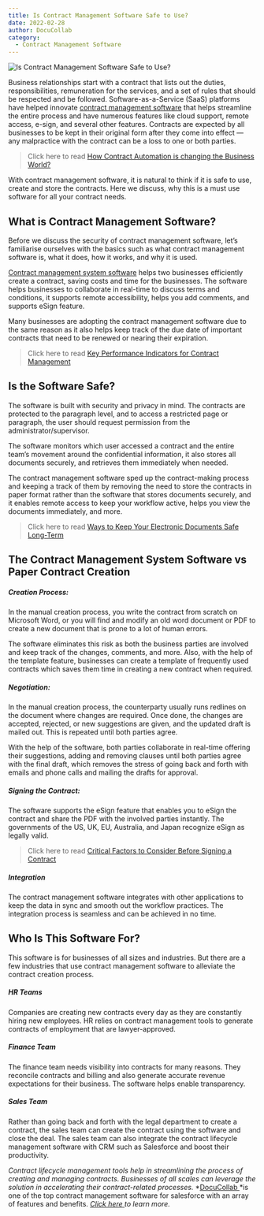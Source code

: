 ```yaml
---
title: Is Contract Management Software Safe to Use?
date: 2022-02-28
author: DocuCollab
category:
  - Contract Management Software
---
```


![Is Contract Management Software Safe to Use?](/img/blog/safe-to-use-850x429.jpg)

Business relationships start with a contract that lists out the duties, responsibilities, remuneration for the services, and a set of rules that should be respected and be followed. Software-as-a-Service (SaaS) platforms have helped innovate [contract management software](https://docucollab.com/contract-management-software/) that helps streamline the entire process and have numerous features like cloud support, remote access, e-sign, and several other features. Contracts are expected by all businesses to be kept in their original form after they come into effect — any malpractice with the contract can be a loss to one or both parties.

> Click here to read [How Contract Automation is changing the Business World?](https://docucollab.com/how-contract-automation-is-changing-the-business-world/)



With contract management software, it is natural to think if it is safe to use, create and store the contracts. Here we  discuss, why this is a must use software for all your contract needs.

## What is Contract Management Software?

Before we discuss the security of contract management software, let’s familiarise ourselves with the basics such as what contract management software is, what it does, how it works, and why it is used.

[Contract management system software](https://docucollab.com/contract-management-software/) helps two businesses efficiently create a contract, saving costs and time for the businesses. The software helps businesses to collaborate in real-time to discuss terms and conditions, it supports remote accessibility, helps you add comments, and supports eSign feature.

Many businesses are adopting the contract management software due to the same reason as it also helps keep track of the due date of important contracts that need to be renewed or nearing their expiration.

> Click here to read [Key Performance Indicators for Contract Management](https://docucollab.com/key-performance-indicators-for-the-effective-management-of-contracts/)



## Is the Software Safe?

The software is built with security and privacy in mind. The contracts are protected to the paragraph level, and to access a restricted page or paragraph, the user should request permission from the administrator/supervisor.

The software monitors which user accessed a contract and the entire team’s movement around the confidential information, it also stores all documents securely, and retrieves them immediately when needed.

The contract management software sped up the contract-making process and keeping a track of them by removing the need to store the contracts in paper format rather than the software that stores documents securely, and it enables remote access to keep your workflow active, helps you view the documents immediately, and more.

> Click here to read [Ways to Keep Your Electronic Documents Safe Long-Term](https://docucollab.com/keep-your-electronic-documents-safe-long-term/)

## The Contract Management System Software vs Paper Contract Creation



##### **Creation Process:**

In the manual creation process, you write the contract from scratch on Microsoft Word, or you will find and modify an old word document or PDF to create a new document that is prone to a lot of human errors.

The software eliminates this risk as both the business parties are involved and keep track of the changes, comments, and more. Also, with the help of the template feature, businesses can create a template of frequently used contracts which saves them time in creating a new contract when required.

##### **Negotiation:**

In the manual creation process, the counterparty usually runs redlines on the document where changes are required. Once done, the changes are accepted, rejected, or new suggestions are given, and the updated draft is mailed out. This is repeated until both parties agree.

With the help of the software, both parties collaborate in real-time offering their suggestions, adding and removing clauses until both parties agree with the final draft, which removes the stress of going back and forth with emails and phone calls and mailing the drafts for approval.

##### **Signing the Contract:**

The software supports the eSign feature that enables you to eSign the contract and share the PDF with the involved parties instantly. The governments of the US, UK, EU, Australia, and Japan recognize eSign as legally valid.

> Click here to read [Critical Factors to Consider Before Signing a Contract](https://docucollab.com/critical-factors-to-consider-before-signing-a-contract/)

##### **Integration**

The contract management software integrates with other applications to keep the data in sync and smooth out the workflow practices. The integration process is seamless and can be achieved in no time.

## Who Is This Software For?

This software is for businesses of all sizes and industries. But there are a few industries that use contract management software to alleviate the contract creation process.

##### **HR Teams**

Companies are creating new contracts every day as they are constantly hiring new employees. HR relies on contract management tools to generate contracts of employment that are lawyer-approved.

##### **Finance Team**

The finance team needs visibility into contracts for many reasons. They reconcile contracts and billing and also generate accurate revenue expectations for their business. The software helps enable transparency.

##### **Sales Team**

Rather than going back and forth with the legal department to create a contract, the sales team can create the contract using the software and close the deal. The sales team can also integrate the contract lifecycle management software with CRM such as Salesforce and boost their productivity.

*Contract lifecycle management tools help in streamlining the process of creating and managing contracts. Businesses of all scales can leverage the solution in accelerating their contract-related processes.* *[DocuCollab ](https://docucollab.com/)*is one of the top contract management software for salesforce with an array of features and benefits. [*Click here* ](https://docucollab.com/book-demo/)*to learn more.*
